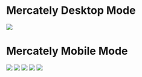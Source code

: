 # Mercately Desktop Mode
![](screenshots/desktop.png)
# Mercately Mobile Mode
![](screenshots/mobile-1.png)
![](screenshots/mobile-3.png)
![](screenshots/mobile-4.png)
![](screenshots/mobile-5.png)
![](screenshots/mobile-6.png)

